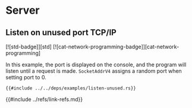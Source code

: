 # Server

## Listen on unused port TCP/IP

[![std-badge]][std] [![cat-network-programming-badge]][cat-network-programming]

In this example, the port is displayed on the console, and the program will listen until a request is made. `SocketAddrV4` assigns a random port when setting port to 0.

```rust,editable,no_run
{{#include ../../deps/examples/listen-unused.rs}}
```

{{#include ../refs/link-refs.md}}

